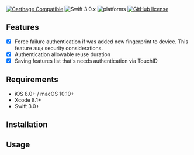 [![Carthage Compatible](https://img.shields.io/badge/Carthage-compatible-4BC51D.svg?style=flat)](https://github.com/Carthage/Carthage) ![Swift 3.0.x](https://img.shields.io/badge/Swift-3.0.x-orange.svg) ![platforms](https://img.shields.io/badge/platforms-iOS%20%7C%20OS-lightgrey.svg) [![GitHub license](https://img.shields.io/badge/license-MIT-blue.svg)](https://raw.githubusercontent.com/vasilenkoigor/BiometricAuth/master/LICENSE)

## Features

- [x] Force failure authentication if was added new fingerprint to device. This feature ащк security considerations.
- [x] Authentication allowable reuse duration
- [x] Saving features list that's needs authentication via TouchID

## Requirements

- iOS 8.0+ / macOS 10.10+
- Xcode 8.1+
- Swift 3.0+

## Installation


## Usage
